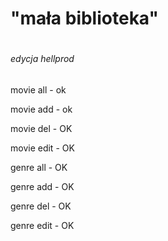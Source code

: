 <h1>"mała biblioteka"<h1>
  <h6> edycja hellprod</h6>

<p>movie all - ok</p>
<p>movie add - ok</p>
<p>movie del - OK</p>
<p>movie edit - OK</p>


<p>genre all - OK</p>
<p>genre add - OK</p>
<p>genre del - OK</p>
<p>genre edit - OK</p>
